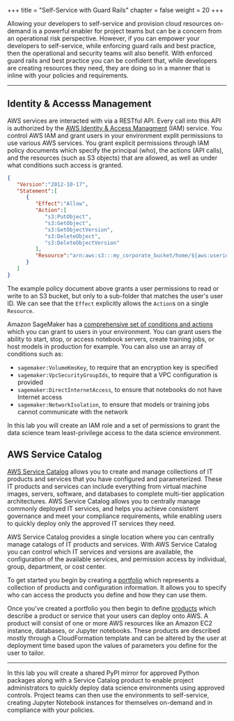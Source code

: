 +++
title = "Self-Service with Guard Rails"
chapter = false
weight = 20
+++

Allowing your developers to self-service and provision cloud resources on-demand is a powerful enabler for project teams but can be a concern from an operational risk perspective.  However, if you can empower your developers to self-service, while enforcing guard rails and best practice, then the operational and security teams will also benefit.  With enforced guard rails and best practice you can be confident that, while developers are creating resources they need, they are doing so in a manner that is inline with your policies and requirements.  

---

## Identity & Accesss Management

AWS services are interacted with via a RESTful API.  Every call into this API is authorized by the [AWS Identity & Access Managment](https://aws.amazon.com/iam/) (IAM) service.  You control AWS IAM and grant users in your environment explit permissions to use various AWS services.  You grant explicit permissions through IAM policy documents which specify the principal (who), the actions (API calls), and the resources (such as S3 objects) that are allowed, as well as under what conditions such access is granted.  

```json
{
   "Version":"2012-10-17",
   "Statement":[
      {
         "Effect":"Allow",
         "Action":[
            "s3:PutObject",
            "s3:GetObject",
            "s3:GetObjectVersion",
            "s3:DeleteObject",
            "s3:DeleteObjectVersion"
         ],
         "Resource":"arn:aws:s3:::my_corporate_bucket/home/${aws:userid}/*"
      }
   ]
}
```

The example policy document above grants a user permissions to read or write to an S3 bucket, but only to a sub-folder that matches the user's user ID.  We can see that the `Effect` explicitly allows the `Action`s on a single `Resource`.  

Amazon SageMaker has a [comprehensive set of conditions and actions](https://docs.aws.amazon.com/sagemaker/latest/dg/security-iam.html) which you can grant to users in your environment.  You can grant users the ability to start, stop, or access notebook servers, create training jobs, or host models in production for example.  You can also use an array of conditions such as:

 - `sagemaker:VolumeKmsKey`, to require that an encryption key is specified
 - `sagemaker:VpcSecurityGroupIds`, to require that a VPC configuration is provided
 - `sagemaker:DirectInternetAccess`, to ensure that notebooks do not have Internet access
 - `sagemaker:NetworkIsolation`, to ensure that models or training jobs cannot communicate with the network

 In this lab you will create an IAM role and a set of permissions to grant the data science team least-privilege access to the data science environment.

## AWS Service Catalog

[AWS Service Catalog](https://docs.aws.amazon.com/servicecatalog/latest/adminguide/introduction.html) allows you to create and manage collections of IT products and services that you have configured and parameterized.  These IT products and services can include everything from virtual machine images, servers, software, and databases to complete multi-tier application architectures. AWS Service Catalog allows you to centrally manage commonly deployed IT services, and helps you achieve consistent governance and meet your compliance requirements, while enabling users to quickly deploy only the approved IT services they need.

AWS Service Catalog provides a single location where you can centrally manage catalogs of IT products and services. With AWS Service Catalog you can control which IT services and versions are available, the configuration of the available services, and permission access by individual, group, department, or cost center.

To get started you begin by creating a [portfolio](https://docs.aws.amazon.com/servicecatalog/latest/adminguide/catalogs_portfolios.html) which represents a collection of products and configuration information.  It allows you to specify who can access the products you define and how they can use them.

Once you've created a portfolio you then begin to define [products](https://docs.aws.amazon.com/servicecatalog/latest/adminguide/catalogs_products.html) which describe a product or service that your users can deploy onto AWS.  A product will consist of one or more AWS resources like an Amazon EC2 instance, databases, or Jupyter notebooks.  These products are described mostly through a CloudFormation template and can be altered by the user at deployment time based upon the values of parameters you define for the user to tailor.

---

In this lab you will create a shared PyPI mirror for approved Python packages along with a Service Catalog product to enable project administrators to quickly deploy data science environments using approved controls.  Project teams can then use the environments to self-service, creating Jupyter Notebook instances for themselves on-demand and in compliance with your policies.